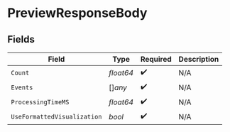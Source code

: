 # PreviewResponseBody


## Fields

| Field                       | Type                        | Required                    | Description                 |
| --------------------------- | --------------------------- | --------------------------- | --------------------------- |
| `Count`                     | *float64*                   | :heavy_check_mark:          | N/A                         |
| `Events`                    | []*any*                     | :heavy_check_mark:          | N/A                         |
| `ProcessingTimeMS`          | *float64*                   | :heavy_check_mark:          | N/A                         |
| `UseFormattedVisualization` | *bool*                      | :heavy_check_mark:          | N/A                         |